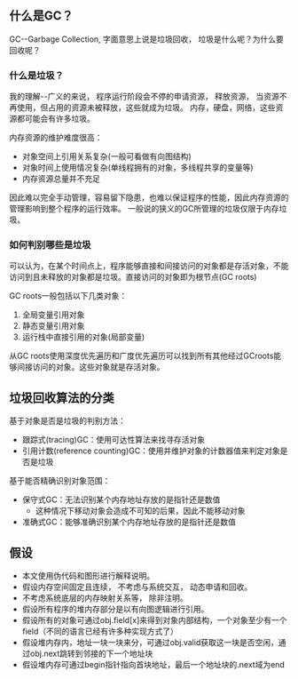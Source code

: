 ## 什么是GC？

GC--Garbage Collection, 字面意思上说是垃圾回收， 垃圾是什么呢？为什么要回收呢？

### 什么是垃圾？

我的理解--广义的来说， 程序运行阶段会不停的申请资源， 释放资源， 当资源不再使用，但占用的资源未被释放，这些就成为垃圾。 内存，硬盘，网络，这些资源都可能会有许多垃圾。

内存资源的维护难度很高：

+ 对象空间上引用关系复杂(一般可看做有向图结构)
+ 对象时间上使用情况复杂(单线程拥有的对象，多线程共享的变量等)
+ 内存资源总量并不充足

因此难以完全手动管理，容易留下隐患，也难以保证程序的性能，因此内存资源的管理影响到整个程序的运行效率。 一般说的狭义的GC所管理的垃圾仅限于内存垃圾。

### 如何判别哪些是垃圾

可以认为，在某个时间点上，程序能够直接和间接访问的对象都是存活对象，不能访问到且未释放的对象都是垃圾。直接访问的对象即为根节点(GC roots)

GC roots一般包括以下几类对象：
1. 全局变量引用对象
2. 静态变量引用对象
3. 运行栈中直接引用的对象(局部变量)

从GC roots使用深度优先遍历和广度优先遍历可以找到所有其他经过GCroots能够间接访问的对象。这些对象就是存活对象。

## 垃圾回收算法的分类

基于对象是否是垃圾的判别方法：

+ 跟踪式(tracing)GC：使用可达性算法来找寻存活对象
+ 引用计数(reference counting)GC：使用并维护对象的计数器值来判定对象是否是垃圾

基于能否精确识别对象范围：

+ 保守式GC：无法识别某个内存地址存放的是指针还是数值
  + 这种情况下移动对象会造成不可知的后果，因此不能移动对象
+ 准确式GC：能够准确识别某个内存地址存放的是指针还是数值

## 假设

+ 本文使用伪代码和图形进行解释说明。 
+ 假设内存空间固定且连续， 不考虑与系统交互， 动态申请和回收。
+ 不考虑系统底层的内存映射关系等， 除非注明。
+ 假设所有程序的堆内存部分是以有向图逻辑进行引用。
+ 假设所有的对象可通过obj.field[x]来得到对象内部结构，一个对象至少有一个field（不同的语言已经有许多种实现方式了）
+ 假设堆内存内，地址一块一块来分，可通过obj.valid获取这一块是否空闲，通过obj.next跳转到邻接的下一个地址块
+ 假设堆内存可通过begin指针指向首块地址，最后一个地址块的.next域为end